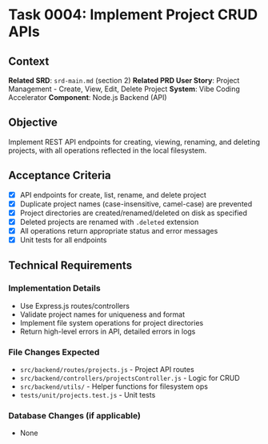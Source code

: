 # Task 0004: Implement Project CRUD APIs

## Context
**Related SRD**: `srd-main.md` (section 2)
**Related PRD User Story**: Project Management - Create, View, Edit, Delete Project
**System**: Vibe Coding Accelerator
**Component**: Node.js Backend (API)

## Objective
Implement REST API endpoints for creating, viewing, renaming, and deleting projects, with all operations reflected in the local filesystem.

## Acceptance Criteria
- [x] API endpoints for create, list, rename, and delete project
- [x] Duplicate project names (case-insensitive, camel-case) are prevented
- [x] Project directories are created/renamed/deleted on disk as specified
- [x] Deleted projects are renamed with `.deleted` extension
- [x] All operations return appropriate status and error messages
- [x] Unit tests for all endpoints

## Technical Requirements
### Implementation Details
- Use Express.js routes/controllers
- Validate project names for uniqueness and format
- Implement file system operations for project directories
- Return high-level errors in API, detailed errors in logs

### File Changes Expected
- `src/backend/routes/projects.js` - Project API routes
- `src/backend/controllers/projectsController.js` - Logic for CRUD
- `src/backend/utils/` - Helper functions for filesystem ops
- `tests/unit/projects.test.js` - Unit tests

### Database Changes (if applicable)
- None
